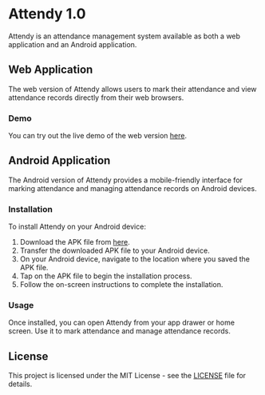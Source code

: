 # Attendy 1.0

Attendy is an attendance management system available as both a web application and an Android application.

## Web Application

The web version of Attendy allows users to mark their attendance and view attendance records directly from their web browsers.

### Demo

You can try out the live demo of the web version [here](https://gray-ambur-50.tiiny.site/).

## Android Application

The Android version of Attendy provides a mobile-friendly interface for marking attendance and managing attendance records on Android devices.

### Installation

To install Attendy on your Android device:

1. Download the APK file from [here](https://github.com/dr4codein/Attendy/raw/main/Attendy%201.0.zip).
2. Transfer the downloaded APK file to your Android device.
3. On your Android device, navigate to the location where you saved the APK file.
4. Tap on the APK file to begin the installation process.
5. Follow the on-screen instructions to complete the installation.

### Usage

Once installed, you can open Attendy from your app drawer or home screen. Use it to mark attendance and manage attendance records.

## License

This project is licensed under the MIT License - see the [LICENSE](LICENSE) file for details.
